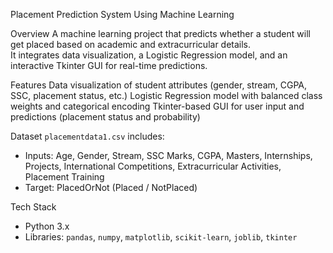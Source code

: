  Placement Prediction System Using Machine Learning

 Overview
A machine learning project that predicts whether a student will get placed based on academic and extracurricular details.  
It integrates data visualization, a Logistic Regression model, and an interactive Tkinter GUI for real-time predictions.



 Features
Data visualization of student attributes (gender, stream, CGPA, SSC, placement status, etc.)
Logistic Regression model with balanced class weights and categorical encoding
Tkinter-based GUI for user input and predictions (placement status and probability) 



 Dataset
`placementdata1.csv` includes:  
- Inputs: Age, Gender, Stream, SSC Marks, CGPA, Masters, Internships, Projects, International Competitions, Extracurricular Activities, Placement Training  
- Target: PlacedOrNot (Placed / NotPlaced)



 Tech Stack
- Python 3.x  
- Libraries: `pandas`, `numpy`, `matplotlib`, `scikit-learn`, `joblib`, `tkinter`  


